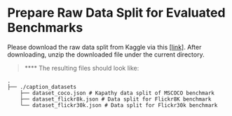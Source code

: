 # Prepare Raw Data Split for Evaluated Benchmarks

Please download the raw data split from Kaggle via this [[link]](https://www.kaggle.com/datasets/shtvkumar/karpathy-splits). After downloading, unzip the downloaded file under the current directory. 

> **** The resulting files should look like:

    .
    ├── ./caption_datasets                    
        ├── dataset_coco.json # Kapathy data split of MSCOCO benchmark  
        ├── dataset_flickr8k.json # Data split for Flickr8K benchmark
        └── dataset_flickr30k.json # Data split for Flickr30k benchmark

